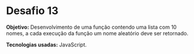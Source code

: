 <h1>Desafio 13</h1>

<b>Objetivo:</b> Desenvolvimento de uma função contendo uma lista com 10 nomes, a cada execução da função um nome aleatório deve ser retornado. 

<b>Tecnologias usadas:</b> JavaScript.
